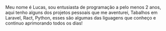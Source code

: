 Meu nome é Lucas, sou entusiasta de programação a pelo menos 2 anos, aqui tenho alguns dos projetos pessoais que me aventurei, Tabalhos em Laravel, Ract, Python, esses são algumas das liguagens que conheço e continuo aprimorando todos os dias!
